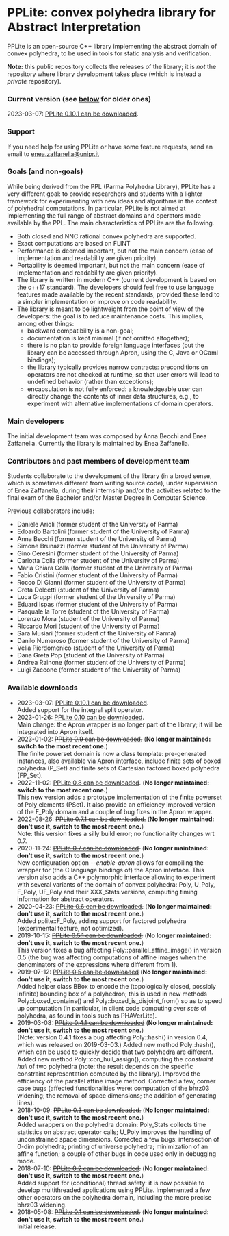 # PPLite: convex polyhedra library for Abstract Interpretation

PPLite is an open-source C++ library implementing the abstract domain of convex polyhedra, to be used in tools for static analysis and verification.

<strong>Note:</strong> this public repository collects the releases of the library; it is <em>not</em> the repository where library development takes place (which is instead a <em>private</em> repository).

<h3>Current version (see <a href="#available-downloads">below</a> for older ones)</h3>

2023-03-07: <a href="releases/pplite-0.10.1.tar.gz">PPLite 0.10.1 can be downloaded</a>.

<h3>Support</h3>

  If you need help for using PPLite or have some feature requests, send an email to enea.zaffanella@unipr.it

<h3>Goals (and non-goals)</h3>

While being derived from the PPL (Parma Polyhedra Library), PPLite has a very different goal: to provide researchers and students with a lighter framework for experimenting with new ideas and algorithms in the context of polyhedral computations. In particular, PPLite is not aimed at implementing the full range of abstract domains and operators made available by the PPL. The main characteristics of PPLite are the following.
<ul>
  <li>Both closed and NNC rational convex polyhedra are supported.</li>
  <li>Exact computations are based on FLINT</li>
  <li>Performance is deemed important, but not the main concern
     (ease of implementation and readability are given priority).</li>
  <li>Portability is deemed important, but not the main concern
      (ease of implementation and readability are given priority).</li>
  <li>The library is written in modern C++ (current development
      is based on the c++17 standard). The developers should feel free
      to use language features made available by the recent standards,
      provided these lead to a simpler implementation or improve
      on code readability.</li>
  <li>The library is meant to be lightweight from the point of view
      of the developers: the goal is to reduce maintenance costs.
      This implies, among other things:
      <ul>
        <li>backward compatibility is a non-goal;
        <li>documentation is kept minimal (if not omitted altogether);
        <li>there is no plan to provide foreign language interfaces
            (but the library can be accessed through Apron,
             using the C, Java or OCaml bindings);
        <li>the library typically provides narrow contracts:
            preconditions on operators are not checked at runtime,
            so that user errors will lead to undefined behavior
            (rather than exceptions);
        <li>encapsulation is not fully enforced: a knowledgeable user
            can directly change the contents of inner data structures,
            e.g., to experiment with alternative implementations
            of domain operators.
      </ul>
</ul>

<h3>Main developers</h3>

The initial development team was composed by Anna Becchi and Enea Zaffanella.
Currently the library is maintained by Enea Zaffanella.

<h3>Contributors and past members of development team</h3>

Students collaborate to the development of the library (in a broad sense, which is sometimes different from writing source code), under supervision of Enea Zaffanella, during their internship and/or the activities related to the final exam of the Bachelor and/or Master Degree in Computer Science.

Previous collaborators include:

 - Daniele Arioli         (former student of the University of Parma)
 - Edoardo Bartolini      (former student of the University of Parma)
 - Anna Becchi            (former student of the University of Parma)
 - Simone Brunazzi        (former student of the University of Parma)
 - Gino Ceresini          (former student of the University of Parma)
 - Carlotta Colla         (former student of the University of Parma)
 - Maria Chiara Colla     (former student of the University of Parma)
 - Fabio Cristini         (former student of the University of Parma)
 - Rocco Di Gianni        (former student of the University of Parma)
 - Greta Dolcetti         (student of the University of Parma)
 - Luca Gruppi            (former student of the University of Parma)
 - Eduard Ispas           (former student of the University of Parma)
 - Pasquale la Torre      (student of the University of Parma)
 - Lorenzo Mora           (student of the University of Parma)
 - Riccardo Mori          (student of the University of Parma)
 - Sara Musiari           (former student of the University of Parma)
 - Danilo Numeroso        (former student of the University of Parma)
 - Velia Pierdomenico     (student of the University of Parma)
 - Dana Greta Pop         (student of the University of Parma)
 - Andrea Rainone         (former student of the University of Parma)
 - Luigi Zaccone          (former student of the University of Parma)


<A NAME="downloads">
<h3>Available downloads</h3>

<ul>

<li>
2023-03-07:
<a href="releases/pplite-0.10.1.tar.gz">PPLite 0.10.1 can be downloaded</a>.
<br>
Added support for the integral split operator.
</li>

<li>
2023-01-26:
<a href="releases/pplite-0.10.tar.gz">PPLite 0.10 can be downloaded</a>.
<br>
Main change: the Apron wrapper is no longer part of the library; it will
be integrated into Apron itself.
</li>

<li>
2023-01-02:
<strike><a href="releases/pplite-0.9.tar.gz">PPLite 0.9 can be downloaded</a>.</strike>
(<b>No longer maintained: switch to the most recent one.</b>)
<br>
The finite powerset domain is now a class template: pre-generated instances, also available via Apron interface, include finite sets of boxed polyhedra (P_Set) and finite sets of Cartesian factored boxed polyhedra (FP_Set).
</li>

<li>
2022-11-02:
<strike><a href="releases/pplite-0.8.tar.gz">PPLite 0.8 can be downloaded</a>.</strike>
(<b>No longer maintained: switch to the most recent one.</b>)
<br>
This new version adds a prototype implementation of the finite powerset
of Poly elements (PSet). It also provide an efficiency improved version
of the F_Poly domain and a couple of bug fixes in the Apron wrapper.
</li>

<li>
2022-08-26:
<strike><a href="releases/pplite-0.7.1.tar.gz">PPLite 0.7.1 can be downloaded</a>.</strike>
(<b>No longer maintained: don't use it, switch to the most recent one.</b>)
<br>
Note: this version fixes a silly build error; no functionality changes wrt 0.7.
</li>

<li>
2020-11-24:
<strike><a href="releases/pplite-0.7.tar.gz">PPLite 0.7 can be downloaded</a>.</strike>
(<b>No longer maintained: don't use it, switch to the most recent one.</b>)
<br>
New configuration option <em>--enable-apron</em> allows for compiling
the wrapper for (the C language bindings of) the Apron interface.
This version also adds a C++ polymorphic interface allowing to experiment
with several variants of the domain of convex polyhedra:
Poly, U_Poly, F_Poly, UF_Poly and their XXX_Stats versions,
computing timing information for abstract operators.
</li>

<li>
2020-04-23:
<strike><a href="releases/pplite-0.6.tar.gz">PPLite 0.6 can be downloaded</a>.</strike>
(<b>No longer maintained: don't use it, switch to the most recent one.</b>)
<br>
Added pplite::F_Poly, adding support for factored polyhedra
(experimental feature, not optimized).
</li>

<li>
2019-10-15:
<strike><a href="releases/pplite-0.5.1.tar.gz">PPLite 0.5.1 can be downloaded</a>.</strike>
(<b>No longer maintained: don't use it, switch to the most recent one.</b>)
<br>
This version fixes a bug affecting Poly::parallel_affine_image()
in version 0.5 (the bug was affecting computations of affine images
when the denominators of the expressions where different from 1).
</li>

<li>
2019-07-12:
<strike><a href="releases/pplite-0.5.tar.gz">PPLite 0.5 can be downloaded</a></strike>
(<b>No longer maintained: don't use it, switch to the most recent one.</b>)
<br>
Added helper class BBox to encode the (topologically closed,
possibly infinite) bounding box of a polyhedron;
this is used in new methods Poly::boxed_contains() and
Poly::boxed_is_disjoint_from() so as to speed up computation
(in particular, in client code computing over <em>sets</em> of polyhedra,
as found in tools such as PHAVerLite).
</li>

<li>
2019-03-08:
<strike><a href="releases/pplite-0.4.1.tar.gz">PPLite 0.4.1 can be downloaded</a></strike>
(<b>No longer maintained: don't use it, switch to the most recent one.</b>)
<br>
(Note: version 0.4.1 fixes a bug affecting Poly::hash() in version 0.4,
which was released on 2019-03-03.)
Added new method Poly::hash(), which can be used to quickly decide
that two polyhedra are different. Added new method Poly::con_hull_assign(),
computing the <em>constraint hull</em> of two polyhedra (note: the result
depends on the specific constraint representation computed by the library).
Improved the efficiency of the parallel affine image method.
Corrected a few, corner case bugs (affected functionalities were:
computation of the bhrz03 widening; the removal of space dimensions;
the addition of generating lines).
</li>

<li>
2018-10-09:
<strike><a href="releases/pplite-0.3.tar.gz">PPLite 0.3 can be downloaded</a>.</strike>
(<b>No longer maintained: don't use it, switch to the most recent one.</b>)
<br>
Added wrappers on the polyhedra domain:
Poly_Stats collects time statistics on abstract operator calls;
U_Poly improves the handling of unconstrained space dimensions.
Corrected a few bugs: intersection of 0-dim polyhedra;
printing of universe polyhedra; minimization of an affine function;
a couple of other bugs in code used only in debugging mode.
</li>

<li>
2018-07-10:
<strike><a href="releases/pplite-0.2.tar.gz">PPLite 0.2 can be downloaded</a>.</strike>
(<b>No longer maintained: don't use it, switch to the most recent one.</b>)
<br>
Added support for (conditional) thread safety:
it is now possible to develop multithreaded applications using PPLite.
Implemented a few other operators on the polyhedra domain,
including the more precise bhrz03 widening.
</li>

<li>
2018-05-08:
<strike><a href="releases/pplite-0.1.tar.gz">PPLite 0.1 can be downloaded</a>.</strike>
(<b>No longer maintained: don't use it, switch to the most recent one.</b>)
<br>
Initial release.
</li>

</ul>
